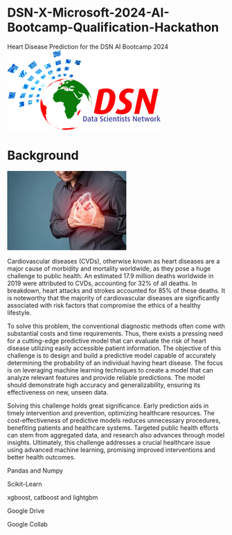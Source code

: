 # DSN-X-Microsoft-2024-AI-Bootcamp-Qualification-Hackathon
Heart Disease Prediction for the DSN AI Bootcamp 2024
![](dsn.png)

# Background
![](heart_disease.jpg)

Cardiovascular diseases (CVDs), otherwise known as heart diseases are a major cause of morbidity and mortality worldwide, as they pose a huge challenge to public health. An estimated 17.9 million deaths worldwide in 2019 were attributed to CVDs, accounting for 32% of all deaths. In breakdown, heart attacks and strokes accounted for 85% of these deaths. It is noteworthy that the majority of cardiovascular diseases are significantly associated with risk factors that compromise the ethics of a healthy lifestyle. 

To solve this problem, the conventional diagnostic methods often come with substantial costs and time requirements. Thus, there exists a pressing need for a cutting-edge predictive model that can evaluate the risk of heart disease utilizing easily accessible patient information. The objective of this challenge is to design and build a predictive model capable of accurately determining the probability of an individual having heart disease. The focus is on leveraging machine learning techniques to create a model that can analyze relevant features and provide reliable predictions. The model should demonstrate high accuracy and generalizability, ensuring its effectiveness on new, unseen data.

Solving this challenge holds great significance. Early prediction aids in timely intervention and prevention, optimizing healthcare resources. The cost-effectiveness of predictive models reduces unnecessary procedures, benefiting patients and healthcare systems. Targeted public health efforts can stem from aggregated data, and research also advances through model insights. Ultimately, this challenge addresses a crucial healthcare issue using advanced machine learning, promising improved interventions and better health outcomes.



Pandas and Numpy

Scikit-Learn

xgboost, catboost and lightgbm

Google Drive

Google Collab

